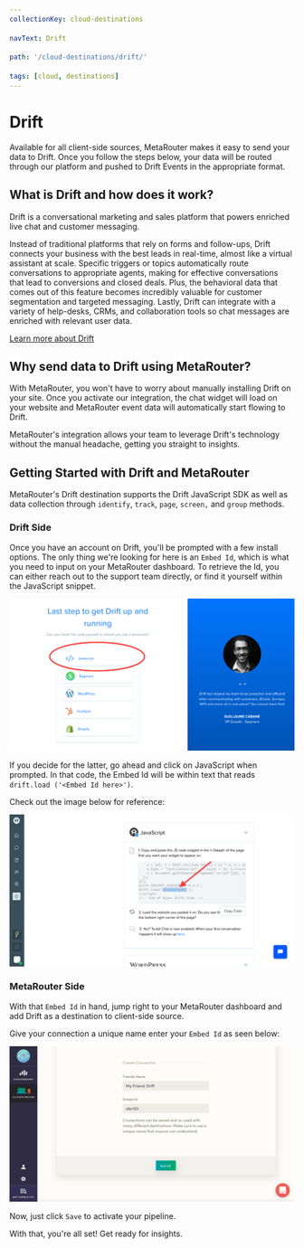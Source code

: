 ```yaml
---
collectionKey: cloud-destinations

navText: Drift

path: '/cloud-destinations/drift/'

tags: [cloud, destinations]
---
```


# Drift

Available for all client-side sources, MetaRouter makes it easy to send your data to Drift. Once you follow the steps below, your data will be routed through our platform and pushed to Drift Events in the appropriate format.

## What is Drift and how does it work?

Drift is a conversational marketing and sales platform that powers enriched live chat and customer messaging.

Instead of traditional platforms that rely on forms and follow-ups, Drift connects your business with the best leads in real-time, almost like a virtual assistant at scale. Specific triggers or topics automatically route conversations to appropriate agents, making for effective conversations that lead to conversions and closed deals. Plus, the behavioral data that comes out of this feature becomes incredibly valuable for customer segmentation and targeted messaging. Lastly, Drift can integrate with a variety of help-desks, CRMs, and collaboration tools so chat messages are enriched with relevant user data.

[Learn more about Drift](https://www.drift.com/)

## Why send data to Drift using MetaRouter?

With MetaRouter, you won't have to worry about manually installing Drift on your site. Once you activate our integration, the chat widget will load on your website and MetaRouter event data will automatically start flowing to Drift.

MetaRouter's integration allows your team to leverage Drift's technology without the manual headache, getting you straight to insights.

## Getting Started with Drift and MetaRouter

MetaRouter's Drift destination supports the Drift JavaScript SDK as well as data collection through `identify`, `track`, `page`, `screen,` and `group` methods.

### Drift Side

Once you have an account on Drift, you'll be prompted with a few install options. The only thing we're looking for here is an `Embed Id`, which is what you need to input on your MetaRouter dashboard. To retrieve the Id, you can either reach out to the support team directly, or find it yourself within the JavaScript snippet.

![drift1](/images/drift1.png)

If you decide for the latter, go ahead and click on JavaScript when prompted. In that code, the Embed Id will be within text that reads `drift.load ('<Embed Id here>')`.

Check out the image below for reference:

![drift2](/images/drift2.png)

### MetaRouter Side

With that `Embed Id` in hand, jump right to your MetaRouter dashboard and add Drift as a destination to client-side source.

Give your connection a unique name enter your `Embed Id` as seen below:

![drift3](/images/drift3v2.png)

Now, just click `Save` to activate your pipeline.

With that, you're all set! Get ready for insights.

